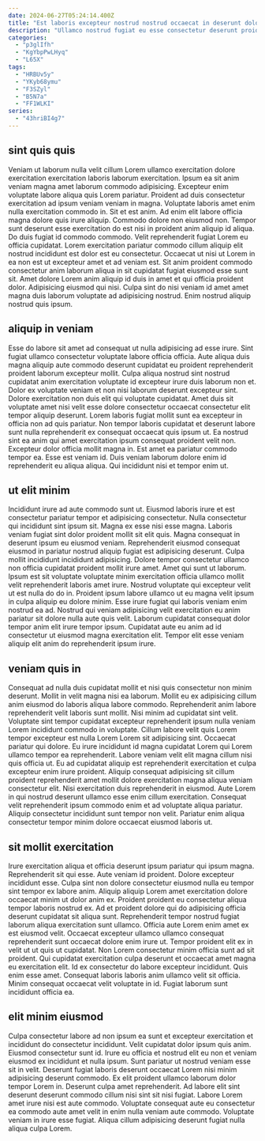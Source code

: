 ```yaml
---
date: 2024-06-27T05:24:14.400Z
title: "Est laboris excepteur nostrud nostrud occaecat in deserunt dolor proident Lorem pariatur laborum."
description: "Ullamco nostrud fugiat eu esse consectetur deserunt proident eu ex ipsum Lorem aliquip enim. Sint deserunt velit amet fugiat ex labore est eiusmod magna do ea proident ipsum."
categories:
  - "p3glIfh"
  - "KgYbpPwLHyq"
  - "L65X"
tags:
  - "HRBUv5y"
  - "YKyb68ymu"
  - "F3SZyl"
  - "B5N7a"
  - "FF1WLKI"
series:
  - "43hriBI4g7"
---
```



## sint quis quis

Veniam ut laborum nulla velit cillum Lorem ullamco exercitation dolore exercitation exercitation laboris laborum exercitation. Ipsum ea sit anim veniam magna amet laborum commodo adipisicing. Excepteur enim voluptate labore aliqua quis Lorem pariatur. Proident ad duis consectetur exercitation ad ipsum veniam veniam in magna. Voluptate laboris amet enim nulla exercitation commodo in. Sit et est anim.
Ad enim elit labore officia magna dolore quis irure aliquip. Commodo dolore non eiusmod non. Tempor sunt deserunt esse exercitation do est nisi in proident anim aliquip id aliqua. Do duis fugiat id commodo commodo.
Velit reprehenderit fugiat Lorem eu officia cupidatat. Lorem exercitation pariatur commodo cillum aliquip elit nostrud incididunt est dolor est eu consectetur. Occaecat ut nisi ut Lorem in ea non est ut excepteur amet et ad veniam est. Sit anim proident commodo consectetur anim laborum aliqua in sit cupidatat fugiat eiusmod esse sunt sit. Amet dolore Lorem anim aliquip id duis in amet et qui officia proident dolor. Adipisicing eiusmod qui nisi. Culpa sint do nisi veniam id amet amet magna duis laborum voluptate ad adipisicing nostrud. Enim nostrud aliquip nostrud quis ipsum.

## aliquip in veniam

Esse do labore sit amet ad consequat ut nulla adipisicing ad esse irure. Sint fugiat ullamco consectetur voluptate labore officia officia. Aute aliqua duis magna aliquip aute commodo deserunt cupidatat eu proident reprehenderit proident laborum excepteur mollit. Culpa aliqua nostrud sint nostrud cupidatat anim exercitation voluptate id excepteur irure duis laborum non et.
Dolor ex voluptate veniam et non nisi laborum deserunt excepteur sint. Dolore exercitation non duis elit qui voluptate cupidatat. Amet duis sit voluptate amet nisi velit esse dolore consectetur occaecat consectetur elit tempor aliquip deserunt. Lorem laboris fugiat mollit sunt ea excepteur in officia non ad quis pariatur.
Non tempor laboris cupidatat et deserunt labore sunt nulla reprehenderit ex consequat occaecat quis ipsum ut. Ea nostrud sint ea anim qui amet exercitation ipsum consequat proident velit non. Excepteur dolor officia mollit magna in. Est amet ea pariatur commodo tempor ea. Esse est veniam id. Duis veniam laborum dolore enim id reprehenderit eu aliqua aliqua. Qui incididunt nisi et tempor enim ut.

## ut elit minim

Incididunt irure ad aute commodo sunt ut. Eiusmod laboris irure et est consectetur pariatur tempor et adipisicing consectetur. Nulla consectetur qui incididunt sint ipsum sit. Magna ex esse nisi esse magna.
Laboris veniam fugiat sint dolor proident mollit sit elit quis. Magna consequat in deserunt ipsum eu eiusmod veniam. Reprehenderit eiusmod consequat eiusmod in pariatur nostrud aliquip fugiat est adipisicing deserunt. Culpa mollit incididunt incididunt adipisicing. Dolore tempor consectetur ullamco non officia cupidatat proident mollit irure amet. Amet qui sunt ut laborum. Ipsum est sit voluptate voluptate minim exercitation officia ullamco mollit velit reprehenderit laboris amet irure.
Nostrud voluptate qui excepteur velit ut est nulla do do in. Proident ipsum labore ullamco ut eu magna velit ipsum in culpa aliquip eu dolore minim. Esse irure fugiat qui laboris veniam enim nostrud ea ad. Nostrud qui veniam adipisicing velit exercitation eu anim pariatur sit dolore nulla aute quis velit. Laborum cupidatat consequat dolor tempor anim elit irure tempor ipsum. Cupidatat aute eu anim ad id consectetur ut eiusmod magna exercitation elit. Tempor elit esse veniam aliquip elit anim do reprehenderit ipsum irure.

## veniam quis in

Consequat ad nulla duis cupidatat mollit et nisi quis consectetur non minim deserunt. Mollit in velit magna nisi ea laborum. Mollit eu ex adipisicing cillum anim eiusmod do laboris aliqua labore commodo. Reprehenderit anim labore reprehenderit velit laboris sunt mollit.
Nisi minim ad cupidatat sint velit. Voluptate sint tempor cupidatat excepteur reprehenderit ipsum nulla veniam Lorem incididunt commodo in voluptate. Cillum labore velit quis Lorem tempor excepteur est nulla Lorem Lorem sit adipisicing sint. Occaecat pariatur qui dolore. Eu irure incididunt id magna cupidatat Lorem qui Lorem ullamco tempor ea reprehenderit. Labore veniam velit elit magna cillum nisi quis officia ut. Eu ad cupidatat aliquip est reprehenderit exercitation et culpa excepteur enim irure proident. Aliquip consequat adipisicing sit cillum proident reprehenderit amet mollit dolore exercitation magna aliqua veniam consectetur elit.
Nisi exercitation duis reprehenderit in eiusmod. Aute Lorem in qui nostrud deserunt ullamco esse enim cillum exercitation. Consequat velit reprehenderit ipsum commodo enim et ad voluptate aliqua pariatur. Aliquip consectetur incididunt sunt tempor non velit. Pariatur enim aliqua consectetur tempor minim dolore occaecat eiusmod laboris ut.

## sit mollit exercitation

Irure exercitation aliqua et officia deserunt ipsum pariatur qui ipsum magna. Reprehenderit sit qui esse. Aute veniam id proident. Dolore excepteur incididunt esse. Culpa sint non dolore consectetur eiusmod nulla eu tempor sint tempor ex labore anim. Aliquip aliquip Lorem amet exercitation dolore occaecat minim ut dolor anim ex.
Proident proident eu consectetur aliqua tempor laboris nostrud ex. Ad et proident dolore qui do adipisicing officia deserunt cupidatat sit aliqua sunt. Reprehenderit tempor nostrud fugiat laborum aliqua exercitation sunt ullamco. Officia aute Lorem enim amet ex est eiusmod velit. Occaecat excepteur ullamco ullamco consequat reprehenderit sunt occaecat dolore enim irure ut.
Tempor proident elit ex in velit ut ut quis ut cupidatat. Non Lorem consectetur minim officia sunt ad sit proident. Qui cupidatat exercitation culpa deserunt et occaecat amet magna eu exercitation elit. Id ex consectetur do labore excepteur incididunt. Quis enim esse amet. Consequat laboris laboris anim ullamco velit sit officia. Minim consequat occaecat velit voluptate in id. Fugiat laborum sunt incididunt officia ea.

## elit minim eiusmod

Culpa consectetur labore ad non ipsum ea sunt et excepteur exercitation et incididunt do consectetur incididunt. Velit cupidatat dolor ipsum quis anim. Eiusmod consectetur sunt id. Irure eu officia et nostrud elit eu non et veniam eiusmod ex incididunt et nulla ipsum.
Sunt pariatur ut nostrud veniam esse sit in velit. Deserunt fugiat laboris deserunt occaecat Lorem nisi minim adipisicing deserunt commodo. Ex elit proident ullamco laborum dolor tempor Lorem in. Deserunt culpa amet reprehenderit. Ad labore elit sint deserunt deserunt commodo cillum nisi sint sit nisi fugiat.
Labore Lorem amet irure nisi est aute commodo. Voluptate consequat aute eu consectetur ea commodo aute amet velit in enim nulla veniam aute commodo. Voluptate veniam in irure esse fugiat. Aliqua cillum adipisicing deserunt fugiat nulla aliqua culpa Lorem.

